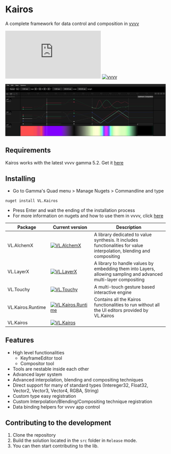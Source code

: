 # Kairos

A complete framework for data control and composition in [vvvv](http://visualprogramming.net)

[![Matrix](https://img.shields.io/matrix/VL.Kairos:matrix.org?label=chat%20on%20element&logo=element&style=flat-square)](https://app.element.io/#/room/#VL.Kairos:matrix.org) [![vvvv](https://img.shields.io/static/v1?label=MADE%20WITH&message=VVVV&color=191919&style=flat-square)](https://visualprogramming.net/)

![VL.Kairos banner](/img/banner.png)

## Requirements

Kairos works with the latest vvvv gamma 5.2. Get it [here](http://visualprogramming.net)

## Installing

- Go to Gamma's Quad menu > Manage Nugets > Commandline and type

```
nuget install VL.Kairos
```
- Press Enter and wait the ending of the installation process
- For more information on nugets and how to use them in vvvv, click [here](https://thegraybook.vvvv.org/reference/libraries/referencing.html#manage-nugets)

| Package           | Current version                                                                                                                                            | Description                                                                                                            |
|-------------------|------------------------------------------------------------------------------------------------------------------------------------------------------------|------------------------------------------------------------------------------------------------------------------------|
| VL.AlchemX        | [![VL.AlchemX](https://img.shields.io/nuget/vpre/VL.AlchemX?logo=nuget&style=flat-square)](https://www.nuget.org/packages/VL.AlchemX/)                     | A library dedicated to value synthesis. It includes functionalities for value interpolation, blending and compositing  |
| VL.LayerX         | [![VL.LayerX](https://img.shields.io/nuget/vpre/VL.LayerX?logo=nuget&style=flat-square)](https://www.nuget.org/packages/VL.LayerX/)                        | A library to handle values by embedding them into Layers, allowing sampling and advanced multi-layer compositing       |
| VL.Touchy         | [![VL.Touchy](https://img.shields.io/nuget/vpre/VL.Touchy?logo=nuget&style=flat-square)](https://www.nuget.org/packages/VL.Touchy)                         | A multi-touch gesture based interactive engine                                                                         |
| VL.Kairos.Runtime | [![VL.Kairos.Runtime](https://img.shields.io/nuget/vpre/VL.Kairos.Runtime?logo=nuget&style=flat-square)](https://www.nuget.org/packages/VL.Kairos.Runtime) | Contains all the Kairos functionalities to run without all the UI editors provided by VL.Kairos                        |
| VL.Kairos         | [![VL.Kairos](https://img.shields.io/nuget/vpre/VL.Kairos?logo=nuget&style=flat-square)](https://www.nuget.org/packages/VL.Kairos)                         |                                                                                                                        |

## Features

* High level functionalities
    * KeyframeEditor tool
    * Compositor tool
* Tools are nestable inside each other
* Advanced layer system
* Advanced interpolation, blending and compositing techniques
* Direct support for many of standard types (Intereger32, Float32, Vector2, Vector3, Vector4, RGBA, String)
* Custom type easy registration
* Custom Interpolation/Blending/Compositing technique registration
* Data binding helpers for vvvv app control



## Contributing to the development

1. Clone the repository
2. Build the solution located in the `src` folder in `Release` mode. 
3. You can then start contributing to the lib.
